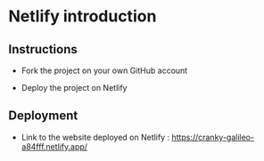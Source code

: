 # Netlify introduction

## Instructions

* Fork the project on your own GitHub account

* Deploy the project on Netlify

## Deployment

* Link to the website deployed on Netlify : https://cranky-galileo-a84fff.netlify.app/
